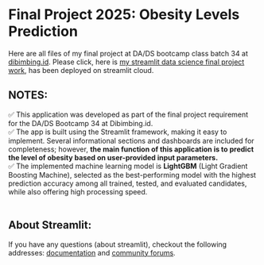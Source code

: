 # Final Project 2025: Obesity Levels Prediction
Here are all files of my final project at DA/DS bootcamp class batch 34 at [dibimbing.id](https://dibimbing.id/).
Please click, here is [my streamlit data science final project work](https://final-project-2025-obesity-level-prediction.streamlit.app/), has been deployed on streamlit cloud.

## NOTES:
✅ This application was developed as part of the final project requirement for the DA/DS Bootcamp 34 at Dibimbing.id.<br>
✅ The app is built using the Streamlit framework, making it easy to implement. Several informational sections and dashboards are included for completeness; however, **the main function of this application is to predict the level of obesity based on user-provided input parameters.**<br>
✅ The implemented machine learning model is **LightGBM** (Light Gradient Boosting Machine), selected as the best-performing model with the highest prediction accuracy among all trained, tested, and evaluated candidates, while also offering high processing speed.
<br><br>
## About Streamlit:
If you have any questions (about streamlit), checkout the following addresses: [documentation](https://docs.streamlit.io) and [community
forums](https://discuss.streamlit.io).
